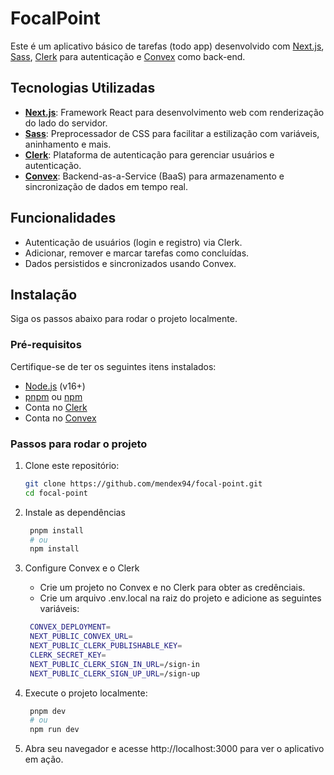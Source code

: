 # FocalPoint

Este é um aplicativo básico de tarefas (todo app) desenvolvido com [Next.js](https://nextjs.org/), [Sass](https://sass-lang.com/), [Clerk](https://clerk.dev/) para autenticação e [Convex](https://convex.dev/) como back-end.

## Tecnologias Utilizadas

- **[Next.js](https://nextjs.org/)**: Framework React para desenvolvimento web com renderização do lado do servidor.
- **[Sass](https://sass-lang.com/)**: Preprocessador de CSS para facilitar a estilização com variáveis, aninhamento e mais.
- **[Clerk](https://clerk.dev/)**: Plataforma de autenticação para gerenciar usuários e autenticação.
- **[Convex](https://convex.dev/)**: Backend-as-a-Service (BaaS) para armazenamento e sincronização de dados em tempo real.

## Funcionalidades

- Autenticação de usuários (login e registro) via Clerk.
- Adicionar, remover e marcar tarefas como concluídas.
- Dados persistidos e sincronizados usando Convex.

## Instalação

Siga os passos abaixo para rodar o projeto localmente.

### Pré-requisitos

Certifique-se de ter os seguintes itens instalados:

- [Node.js](https://nodejs.org/) (v16+)
- [pnpm](https://pnpm.io/pt/) ou [npm](https://www.npmjs.com/)
- Conta no [Clerk](https://clerk.dev/)
- Conta no [Convex](https://convex.dev/)

### Passos para rodar o projeto

1. Clone este repositório:

   ```bash
   git clone https://github.com/mendex94/focal-point.git
   cd focal-point
   ```
2. Instale as dependências

   ```bash
    pnpm install
    # ou
    npm install
   ```
3. Configure Convex e o Clerk
   - Crie um projeto no Convex e no Clerk para obter as credênciais.
   - Crie um arquivo .env.local na raiz do projeto e adicione as seguintes variáveis:
     
   ```bash
    CONVEX_DEPLOYMENT=
    NEXT_PUBLIC_CONVEX_URL=
    NEXT_PUBLIC_CLERK_PUBLISHABLE_KEY=
    CLERK_SECRET_KEY=
    NEXT_PUBLIC_CLERK_SIGN_IN_URL=/sign-in
    NEXT_PUBLIC_CLERK_SIGN_UP_URL=/sign-up
   ```
  4. Execute o projeto localmente:

     ```bash
      pnpm dev
      # ou
      npm run dev
      ```
  5. Abra seu navegador e acesse http://localhost:3000 para ver o aplicativo em ação.
